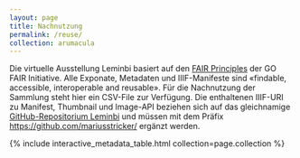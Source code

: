 ```yaml
---
layout: page
title: Nachnutzung
permalink: /reuse/
collection: arumacula
---
```


Die virtuelle Ausstellung Leminbi basiert auf den [FAIR Principles](https://www.go-fair.org/fair-principles/) der GO FAIR Initiative. Alle Exponate, Metadaten und IIIF-Manifeste sind «findable, accessible, interoperable and reusable». Für die Nachnutzung der Sammlung steht hier ein CSV-File zur Verfügung. Die enthaltenen IIIF-URI zu Manifest, Thumbnail und Image-API beziehen sich auf das gleichnamige [GitHub-Repositorium Leminbi](https://github.com/mariusstricker/leminbi) und müssen mit dem Präfix https://github.com/mariusstricker/ ergänzt werden.

{% include interactive_metadata_table.html collection=page.collection %}
